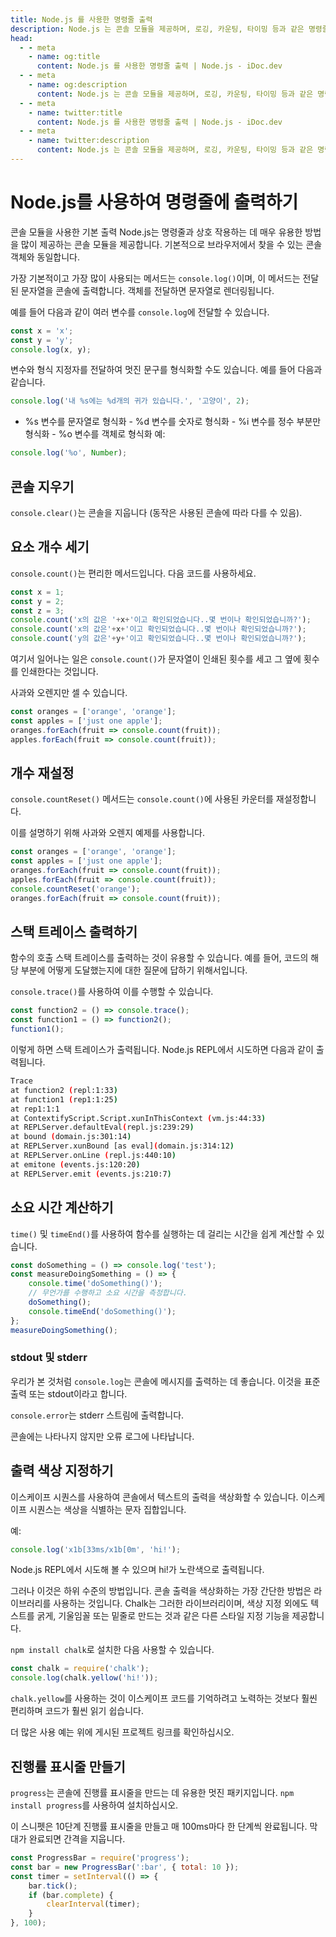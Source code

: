 ```yaml
---
title: Node.js 를 사용한 명령줄 출력
description: Node.js 는 콘솔 모듈을 제공하며, 로깅, 카운팅, 타이밍 등과 같은 명령줄과 상호 작용하는 다양한 메소드가 있습니다.
head:
  - - meta
    - name: og:title
      content: Node.js 를 사용한 명령줄 출력 | Node.js - iDoc.dev
  - - meta
    - name: og:description
      content: Node.js 는 콘솔 모듈을 제공하며, 로깅, 카운팅, 타이밍 등과 같은 명령줄과 상호 작용하는 다양한 메소드가 있습니다.
  - - meta
    - name: twitter:title
      content: Node.js 를 사용한 명령줄 출력 | Node.js - iDoc.dev
  - - meta
    - name: twitter:description
      content: Node.js 는 콘솔 모듈을 제공하며, 로깅, 카운팅, 타이밍 등과 같은 명령줄과 상호 작용하는 다양한 메소드가 있습니다.
---
```



# Node.js를 사용하여 명령줄에 출력하기

콘솔 모듈을 사용한 기본 출력
Node.js는 명령줄과 상호 작용하는 데 매우 유용한 방법을 많이 제공하는 콘솔 모듈을 제공합니다. 기본적으로 브라우저에서 찾을 수 있는 콘솔 객체와 동일합니다.

가장 기본적이고 가장 많이 사용되는 메서드는 `console.log()`이며, 이 메서드는 전달된 문자열을 콘솔에 출력합니다. 객체를 전달하면 문자열로 렌더링됩니다.

예를 들어 다음과 같이 여러 변수를 `console.log`에 전달할 수 있습니다.
```javascript
const x = 'x';
const y = 'y';
console.log(x, y);
```

변수와 형식 지정자를 전달하여 멋진 문구를 형식화할 수도 있습니다. 예를 들어 다음과 같습니다.
```javascript
console.log('내 %s에는 %d개의 귀가 있습니다.', '고양이', 2);
```

- %s 변수를 문자열로 형식화 - %d 변수를 숫자로 형식화 - %i 변수를 정수 부분만 형식화 - %o 변수를 객체로 형식화
예:
```javascript
console.log('%o', Number);
```
## 콘솔 지우기

`console.clear()`는 콘솔을 지웁니다 (동작은 사용된 콘솔에 따라 다를 수 있음).

## 요소 개수 세기

`console.count()`는 편리한 메서드입니다.
다음 코드를 사용하세요.
```javascript
const x = 1;
const y = 2;
const z = 3;
console.count('x의 값은 '+x+'이고 확인되었습니다..몇 번이나 확인되었습니까?');
console.count('x의 값은'+x+'이고 확인되었습니다..몇 번이나 확인되었습니까?');
console.count('y의 값은'+y+'이고 확인되었습니다..몇 번이나 확인되었습니까?');
```

여기서 일어나는 일은 `console.count()`가 문자열이 인쇄된 횟수를 세고 그 옆에 횟수를 인쇄한다는 것입니다.

사과와 오렌지만 셀 수 있습니다.

```javascript
const oranges = ['orange', 'orange'];
const apples = ['just one apple'];
oranges.forEach(fruit => console.count(fruit));
apples.forEach(fruit => console.count(fruit));
```

## 개수 재설정

`console.countReset()` 메서드는 `console.count()`에 사용된 카운터를 재설정합니다.

이를 설명하기 위해 사과와 오렌지 예제를 사용합니다.

```javascript
const oranges = ['orange', 'orange'];
const apples = ['just one apple'];
oranges.forEach(fruit => console.count(fruit));
apples.forEach(fruit => console.count(fruit));
console.countReset('orange');
oranges.forEach(fruit => console.count(fruit));
```


## 스택 트레이스 출력하기

함수의 호출 스택 트레이스를 출력하는 것이 유용할 수 있습니다. 예를 들어, 코드의 해당 부분에 어떻게 도달했는지에 대한 질문에 답하기 위해서입니다.

`console.trace()`를 사용하여 이를 수행할 수 있습니다.

```javascript
const function2 = () => console.trace();
const function1 = () => function2();
function1();
```

이렇게 하면 스택 트레이스가 출력됩니다. Node.js REPL에서 시도하면 다음과 같이 출력됩니다.

```bash
Trace
at function2 (repl:1:33)
at function1 (rep1:1:25)
at rep1:1:1
at ContextifyScript.Script.xunInThisContext (vm.js:44:33)
at REPLServer.defaultEval(repl.js:239:29)
at bound (domain.js:301:14)
at REPLServer.xunBound [as eval](domain.js:314:12)
at REPLServer.onLine (repl.js:440:10)
at emitone (events.js:120:20)
at REPLServer.emit (events.js:210:7)
```

## 소요 시간 계산하기

`time()` 및 `timeEnd()`를 사용하여 함수를 실행하는 데 걸리는 시간을 쉽게 계산할 수 있습니다.

```javascript
const doSomething = () => console.log('test');
const measureDoingSomething = () => {
    console.time('doSomething()');
    // 무언가를 수행하고 소요 시간을 측정합니다.
    doSomething();
    console.timeEnd('doSomething()');
};
measureDoingSomething();
```

### stdout 및 stderr

우리가 본 것처럼 `console.log`는 콘솔에 메시지를 출력하는 데 좋습니다. 이것을 표준 출력 또는 stdout이라고 합니다.

`console.error`는 stderr 스트림에 출력합니다.

콘솔에는 나타나지 않지만 오류 로그에 나타납니다.

## 출력 색상 지정하기

이스케이프 시퀀스를 사용하여 콘솔에서 텍스트의 출력을 색상화할 수 있습니다. 이스케이프 시퀀스는 색상을 식별하는 문자 집합입니다.

예:

```javascript
console.log('x1b[33ms/x1b[0m', 'hi!');
```

Node.js REPL에서 시도해 볼 수 있으며 hi!가 노란색으로 출력됩니다.

그러나 이것은 하위 수준의 방법입니다. 콘솔 출력을 색상화하는 가장 간단한 방법은 라이브러리를 사용하는 것입니다. Chalk는 그러한 라이브러리이며, 색상 지정 외에도 텍스트를 굵게, 기울임꼴 또는 밑줄로 만드는 것과 같은 다른 스타일 지정 기능을 제공합니다.

`npm install chalk`로 설치한 다음 사용할 수 있습니다.

```javascript
const chalk = require('chalk');
console.log(chalk.yellow('hi!'));
```

`chalk.yellow`를 사용하는 것이 이스케이프 코드를 기억하려고 노력하는 것보다 훨씬 편리하며 코드가 훨씬 읽기 쉽습니다.

더 많은 사용 예는 위에 게시된 프로젝트 링크를 확인하십시오.


## 진행률 표시줄 만들기

`progress`는 콘솔에 진행률 표시줄을 만드는 데 유용한 멋진 패키지입니다. `npm install progress`를 사용하여 설치하십시오.

이 스니펫은 10단계 진행률 표시줄을 만들고 매 100ms마다 한 단계씩 완료됩니다. 막대가 완료되면 간격을 지웁니다.

```javascript
const ProgressBar = require('progress');
const bar = new ProgressBar(':bar', { total: 10 });
const timer = setInterval(() => {
    bar.tick();
    if (bar.complete) {
        clearInterval(timer);
    }
}, 100);
```


